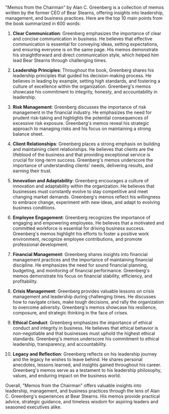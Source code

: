 "Memos from the Chairman" by Alan C. Greenberg is a collection of memos written by the former CEO of Bear Stearns, offering insights into leadership, management, and business practices. Here are the top 10 main points from the book summarized in 600 words:

1. **Clear Communication**: Greenberg emphasizes the importance of clear and concise communication in business. He believes that effective communication is essential for conveying ideas, setting expectations, and ensuring everyone is on the same page. His memos demonstrate his straightforward and direct communication style, which helped him lead Bear Stearns through challenging times.

2. **Leadership Principles**: Throughout the book, Greenberg shares his leadership principles that guided his decision-making process. He believes in leading by example, setting high standards, and fostering a culture of excellence within the organization. Greenberg's memos showcase his commitment to integrity, honesty, and accountability in leadership.

3. **Risk Management**: Greenberg discusses the importance of risk management in the financial industry. He emphasizes the need for prudent risk-taking and highlights the potential consequences of excessive risk exposure. Greenberg's memos reveal his strategic approach to managing risks and his focus on maintaining a strong balance sheet.

4. **Client Relationships**: Greenberg places a strong emphasis on building and maintaining client relationships. He believes that clients are the lifeblood of the business and that providing exceptional service is crucial for long-term success. Greenberg's memos underscore the importance of understanding clients' needs, delivering results, and earning their trust.

5. **Innovation and Adaptability**: Greenberg encourages a culture of innovation and adaptability within the organization. He believes that businesses must constantly evolve to stay competitive and meet changing market demands. Greenberg's memos reflect his willingness to embrace change, experiment with new ideas, and adapt to evolving business conditions.

6. **Employee Engagement**: Greenberg recognizes the importance of engaging and empowering employees. He believes that a motivated and committed workforce is essential for driving business success. Greenberg's memos highlight his efforts to foster a positive work environment, recognize employee contributions, and promote professional development.

7. **Financial Management**: Greenberg shares insights into financial management practices and the importance of maintaining financial discipline. He emphasizes the need for sound financial planning, budgeting, and monitoring of financial performance. Greenberg's memos demonstrate his focus on financial stability, efficiency, and profitability.

8. **Crisis Management**: Greenberg provides valuable lessons on crisis management and leadership during challenging times. He discusses how to navigate crises, make tough decisions, and rally the organization to overcome adversity. Greenberg's memos showcase his resilience, composure, and strategic thinking in the face of crises.

9. **Ethical Conduct**: Greenberg emphasizes the importance of ethical conduct and integrity in business. He believes that ethical behavior is non-negotiable and that businesses must uphold the highest ethical standards. Greenberg's memos underscore his commitment to ethical leadership, transparency, and accountability.

10. **Legacy and Reflection**: Greenberg reflects on his leadership journey and the legacy he wishes to leave behind. He shares personal anecdotes, lessons learned, and insights gained throughout his career. Greenberg's memos serve as a testament to his leadership philosophy, values, and enduring impact on the business world.

Overall, "Memos from the Chairman" offers valuable insights into leadership, management, and business practices through the lens of Alan C. Greenberg's experiences at Bear Stearns. His memos provide practical advice, strategic guidance, and timeless wisdom for aspiring leaders and seasoned executives alike.